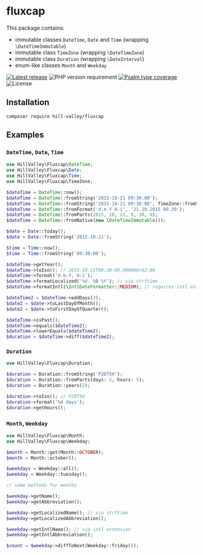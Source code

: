 fluxcap
=======

This package contains:

- immutable classes `DateTime`, `Date` and `Time` (wrapping `\DateTimeImmutable`)
- immutable class `TimeZone` (wrapping `\DateTimeZone`)
- immutable class `Duration` (wrapping `\DateInterval`)
- enum-like classes `Month` and `Weekday`
  
[![Latest release](https://img.shields.io/github/v/release/hill-valley/fluxcap?sort=semver&style=flat-square)](https://github.com/hill-valley/fluxcap/releases)
![PHP version requirement](https://img.shields.io/packagist/php-v/hill-valley/fluxcap?style=flat-square)
[![Psalm type coverage](https://img.shields.io/endpoint?style=flat-square&url=https%3A%2F%2Fshepherd.dev%2Fgithub%2Fhill-valley%2Ffluxcap%2Fcoverage)](https://shepherd.dev/github/hill-valley/fluxcap)
![License](https://img.shields.io/github/license/hill-valley/fluxcap?style=flat-square)

Installation
------------

```
composer require hill-valley/fluxcap
```

Examples
--------

### `DateTime`, `Date`, `Time`

```php
use HillValley\Fluxcap\DateTime;
use HillValley\Fluxcap\Date;
use HillValley\Fluxcap\Time;
use HillValley\Fluxcap\TimeZone;

$dateTime = DateTime::now();
$dateTime = DateTime::fromString('2015-10-21 09:30:00');
$dateTime = DateTime::fromString('2015-10-21 09:30:00', TimeZone::fromString('Europe/Berlin'));
$dateTime = DateTime::fromFormat('d.m.Y H.i', '21.10.2015 09.30');
$dateTime = DateTime::fromParts(2015, 10, 21, 9, 30, 0);
$dateTime = DateTime::fromNative(new \DateTimeImmutable());

$date = Date::today();
$date = Date::fromString('2015-10-21');

$time = Time::now();
$time = Time::fromString('09:30:00');

$dateTime->getYear();
$dateTime->toIso(); // 2015-10-21T09:30:00.000000+02:00
$dateTime->format('d.m.Y, H:i');
$dateTime->formatLocalized('%d. %B %Y'); // via strftime
$dateTime->formatIntl(\IntlDateFormatter::MEDIUM); // requires intl extension

$dateTime2 = $dateTime->addDays(3);
$date2 = $date->toLastDayOfMonth();
$date2 = $date->toFirstDayOfQuarter();

$dateTime->isPast();
$dateTime->equals($dateTime2);
$dateTime->lowerEquals($dateTime2);
$duration = $dateTime->diff($dateTime2);
```

### `Duration`

```php
use HillValley\Fluxcap\Duration;

$duration = Duration::fromString('P2DT5H');
$duration = Duration::fromParts(days: 2, hours: 5);
$duration = Duration::years(2);

$duration->toIso(); // P2DT5H
$duration->format('%d days');
$duration->getHours();
```

### `Month`, `Weekday`

```php
use HillValley\Fluxcap\Month;
use HillValley\Fluxcap\Weekday;

$month = Month::get(Month::OCTOBER);
$month = Month::october();

$weekdays = Weekday::all();
$weekday = Weekday::tuesday();

// same methods for months

$weekday->getName();
$weekday->getAbbreviation();

$weekday->getLocalizedName(); // via strftime
$weekday->getLocalizedAbbreviation();

$weekday->getIntlName(); // via intl extension
$weekday->getIntlAbbreviation();

$count = $weekday->diffToNext(Weekday::friday());
```
